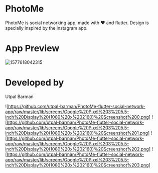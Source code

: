 # PhotoMe

PhotoMe is social networking app, made with :heart: and flutter. Design is specially inspired by the instagram app.

# App Preview

![1577618042315](https://user-images.githubusercontent.com/16848599/71556155-eaa20300-2a5e-11ea-9557-a7751450889b.JPEG)

# Developed by

Utpal Barman


![https://github.com/utpal-barman/PhotoMe-flutter-social-network-app/raw/master/lib/screens/Google%20Pixel%203%205.5-inch%20Display%20(1080%20x%202160)%20Screenshot%200.png] ![https://github.com/utpal-barman/PhotoMe-flutter-social-network-app/raw/master/lib/screens/Google%20Pixel%203%205.5-inch%20Display%20(1080%20x%202160)%20Screenshot%201.png] ![https://github.com/utpal-barman/PhotoMe-flutter-social-network-app/raw/master/lib/screens/Google%20Pixel%203%205.5-inch%20Display%20(1080%20x%202160)%20Screenshot%202.png] ![https://github.com/utpal-barman/PhotoMe-flutter-social-network-app/raw/master/lib/screens/Google%20Pixel%203%205.5-inch%20Display%20(1080%20x%202160)%20Screenshot%203.png]
